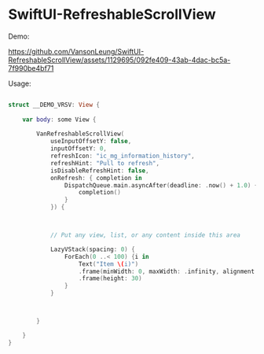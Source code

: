 # SwiftUI-RefreshableScrollView


Demo:



https://github.com/VansonLeung/SwiftUI-RefreshableScrollView/assets/1129695/092fe409-43ab-4dac-bc5a-7f990be4bf71


Usage:

```swift

struct __DEMO_VRSV: View {
    
    var body: some View {
        
        VanRefreshableScrollView(
            useInputOffsetY: false,
            inputOffsetY: 0,
            refreshIcon: "ic_mg_information_history",
            refreshHint: "Pull to refresh",
            isDisableRefreshHint: false,
            onRefresh: { completion in
                DispatchQueue.main.asyncAfter(deadline: .now() + 1.0) {
                    completion()
                }
            }) {



            // Put any view, list, or any content inside this area

            LazyVStack(spacing: 0) {
                ForEach(0 ..< 100) {i in
                    Text("Item \(i)")
                    .frame(minWidth: 0, maxWidth: .infinity, alignment: .leading)
                    .frame(height: 30)
                }
            }



        }

    }
}



```
